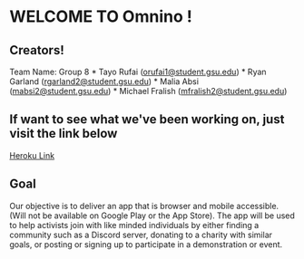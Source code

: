 # WELCOME TO Omnino !

## Creators!
Team Name: Group 8
    * Tayo Rufai (orufai1@student.gsu.edu)
    * Ryan Garland (rgarland2@student.gsu.edu)
    * Malia Absi (mabsi2@student.gsu.edu)
    * Michael Fralish (mfralish2@student.gsu.edu)

## If want to see what we've been working on, just visit the link below
[Heroku Link](https://morning-thicket-55721.herokuapp.com/)


## Goal
Our objective is to deliver an app that is browser and mobile accessible. (Will not be available on Google Play or the App Store). The app will be used to help activists join with like minded individuals by either finding a community such as a Discord server, donating to a charity with similar goals, or posting or signing up to participate in a demonstration or event.


 

